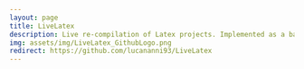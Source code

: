 ```yaml
---
layout: page
title: LiveLatex
description: Live re-compilation of Latex projects. Implemented as a bash script.
img: assets/img/LiveLatex_GithubLogo.png
redirect: https://github.com/lucananni93/LiveLatex
---
```


